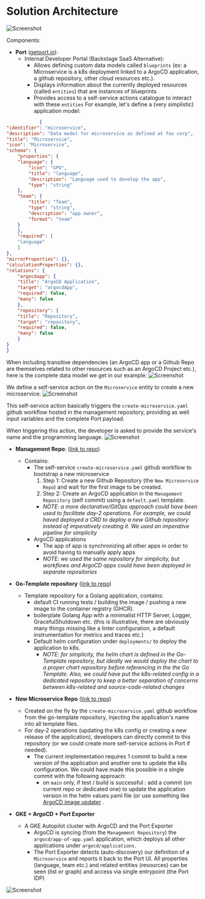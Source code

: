 # Solution Architecture

![Screenshot](docs/architecture.png)

Components:


+ **Port** ([getport.io](https://www.getport.io/)): 
    + Internal Developer Portal (Backstage SaaS Alternative): 
        + Allows defining custom data models called `blueprints` (ex: a Microservice is a k8s deployment linked to a ArgoCD application, a github repository, other cloud resources etc.).
        + Displays information about the currently deployed resources (called `entities`) that are instances of blueprints
        + Provides access to a self-service actions catalogue to interact with these `entities`
        For example, let's define a (very simplistic) application model:

```json
            {
"identifier": "microservice",
"description": "Data model for microservice as defined at foo corp",
"title": "Microservice",
"icon": "Microservice",
"schema": {
    "properties": {
    "language": {
        "icon": "GPU",
        "title": "language",
        "description": "Language used to develop the app",
        "type": "string"
    },
    "team": {
        "title": "Team",
        "type": "string",
        "description": "app owner",
        "format": "team"
    }
    },
    "required": [
    "language"
    ]
},
"mirrorProperties": {},
"calculationProperties": {},
"relations": {
    "argocdapp": {
    "title": "ArgoCD Application",
    "target": "argocdApp",
    "required": false,
    "many": false
    },
    "repository": {
    "title": "Repository",
    "target": "repository",
    "required": false,
    "many": false
    }
}
}
```


When including transitive dependencies (an ArgoCD app or a Github Repo are themselves related to other resources such as an ArgoCD Project etc.), here is the complete data model we get in our example:
![Screenshot](docs/data-model.png)

We define a self-service action on the `Microservice` entity to create a new microservice:
![Screenshot](docs/self-service-create-microservice.png)

This self-service action basically triggers the `create-microservice.yaml` github workflow hosted in the management repository, providing as well input variables and the complete Port payload. 

When triggering this action, the developer is asked to provide the service's name and the programming language.
![Screenshot](docs/self-service-create-microservice-2.png)

+ **Management Repo**:  ([link to repo](https://github.com/CCOLLOT/management-repo))
    + Contains:
        + The self-service `create-microservice.yaml` github workflow to bootstrap a new microservice
            1. Step 1: Create a new Github Repository (the `New Microservice Repo`) and wait for the first image to be created.
            2. Step 2: Create an ArgoCD application  in the `Management Repository` (self commit) using a `default.yaml` template.
            + *NOTE: a more declarative/GitOps approach could have been used to facilitate day-2 operations. For example, we could haved deployed a CRD to deploy a new Github repository instead of imperatively creating it. We used an imperative pipeline for simplicity*
        + ArgoCD applications
            + The app of app is synchronizing all other apps in order to avoid having to manually apply apps
            + *NOTE: we used the same repository for simplicity, but workflows and ArgoCD apps could have been deployed in separate repositories*

+ **Go-Template repository** ([link to repo](https://github.com/CCOLLOT/go-template))
    + Template repository for a Golang application, contains:
        + default CI running tests / building the image / pushing a new image to the container registry (GHCR).
        + boilerplate Golang App with a minimalist HTTP Server, Logger, GracefulShutdown etc. (this is illustrative, there are obviously many things missing like a linter configuration, a default instrumentation for metrics and traces etc.)
        + Default helm configuration under `deployments/` to deploy the application to k8s.
            + *NOTE: for simplicity, the helm chart is defined in the Go-Template repository, but ideally we would deploy the chart to a proper chart repository before referencing in the the Go Template. Also, we could have put the k8s-related config in a dedicated repository to keep a better separation of concerns between k8s-related and source-code-related changes*

+ **New Microservice Repo** ([link to repo](https://github.com/CCOLLOT/coop-app-1))
    + Created on the fly by the `create-microservice.yaml` github workflow from the go-template repository, injecting the application's name into all template files.
    + For day-2 operations (updating the k8s config or creating a new release of the application), developers can directly commit to this repository (or we could create more self-service actions in Port if needed).
      + The current implementation requires 1 commit to build a new version of the application and another one to update the k8s configuration. We could have made this possible in a single commit with the following approach:
          + on `main` only, if test / build is successful : add a commit (on current repo or dedicated one) to update the application version in the helm values.yaml file (or use something like [ArgoCD image updater](https://argocd-image-updater.readthedocs.io/en/stable/) .

+ **GKE + ArgoCD + Port Exporter**
    + A GKE Autopilot cluster with ArgoCD and the Port Exporter
        + ArgoCD is syncing (from the `Management Repository`) the `argocd/app-of-app.yaml` application, which deploys all other applications under `argocd/applications`.
        + The Port Exporter detects (auto-discovery) our definition of a `Microservice` and reports it back to the Port UI. All properties (language, team etc.) and related entities (resources) can be seen (list or graph) and access via single entrypoint (the Port IDP)

![Screenshot](docs/port-autodiscovery.png)
